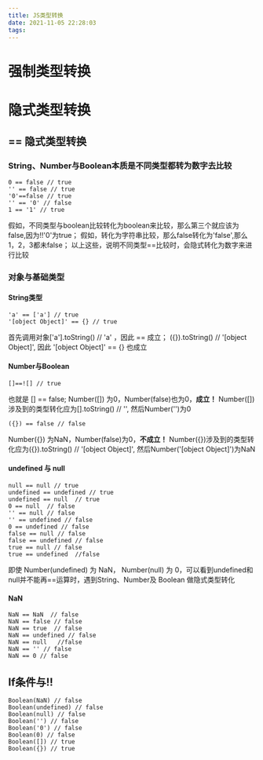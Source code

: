 ```yaml
---
title: JS类型转换
date: 2021-11-05 22:28:03
tags:
---
```


# 强制类型转换

# 隐式类型转换
## == 隐式类型转换
### String、Number与Boolean本质是不同类型都转为**数字**去比较
```
0 == false // true
'' == false // true
'0'==false // true
'' == '0' // false
1 == '1' // true
```
假如，不同类型与boolean比较转化为boolean来比较，那么第三个就应该为false,因为!!'0'为true；
假如，转化为字符串比较，那么false转化为'false',那么1，2，3都未false；
以上这些，说明不同类型==比较时，会隐式转化为数字来进行比较

### 对象与基础类型
#### String类型

```
'a' == ['a'] // true
'[object Object]' == {} // true
```
首先调用对象['a'].toString() // 'a' ，因此 == 成立；
({}).toString() // '[object Object]', 因此 '[object Object]' == {} 也成立
#### Number与Boolean

```
[]==![] // true
```
也就是 [] == false; Number([]) 为0，Number(false)也为0，**成立！**
Number([])涉及到的类型转化应为[].toString() // '', 然后Number('')为0

```
({}) == false // false
```
Number({}) 为NaN，Number(false)为0，**不成立！**
Number({})涉及到的类型转化应为({}).toString() // '[object Object]', 然后Number('[object Object]')为NaN

#### undefined 与 null

```
null == null // true
undefined == undefined // true
undefined == null  // true
0 == null  // false
'' == null // false
'' == undefined // false
0 == undefined // false
false == null // false
false == undefined // false
true == null // false
true == undefined  //false
```
即使 Number(undefined) 为 NaN， Number(null) 为 0，可以看到undefined和null并不能再==运算时，遇到String、Number及  Boolean 做隐式类型转化 

#### NaN

```
NaN == NaN  // false
NaN == false // false
NaN == true  // false
NaN == undefined // false
NaN == null   //false
NaN == '' // false
NaN == 0 // false
```

## If条件与!!

```
Boolean(NaN) // false
Boolean(undefined) // false
Boolean(null) // false
Boolean('') // false
Boolean('0') // false
Boolean(0) // false
Boolean([]) // true
Boolean({}) // true

```